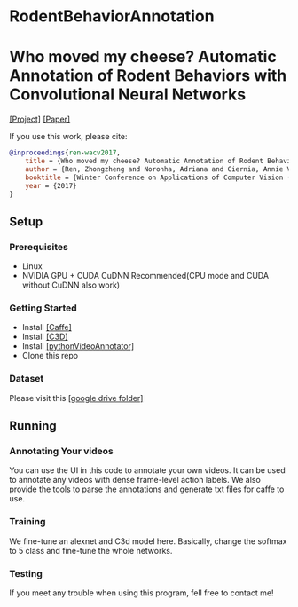 # RodentBehaviorAnnotation
# Who moved my cheese? Automatic Annotation of Rodent Behaviors with Convolutional Neural Networks 
[[Project]](https://jason718.github.io/project/wacv17/project.html)   [[Paper]](https://jason718.github.io/project/wacv17/files/wacv17.pdf)

If you use this work, please cite:
```bibtex
@inproceedings{ren-wacv2017,
    title = {Who moved my cheese? Automatic Annotation of Rodent Behaviors with Convolutional Neural Networks},
    author = {Ren, Zhongzheng and Noronha, Adriana and Ciernia, Annie Vogel and Lee, Yong Jae},
    booktitle = {Winter Conference on Applications of Computer Vision (WACV)},
    year = {2017}
}
```
## Setup

### Prerequisites
- Linux
- NVIDIA GPU + CUDA CuDNN Recommended(CPU mode and CUDA without CuDNN also work)

### Getting Started
- Install [[Caffe]](http://caffe.berkeleyvision.org/)
- Install [[C3D]](https://github.com/facebook/C3D)
- Install [[pythonVideoAnnotator]](pythonVideoAnnotator)
- Clone this repo

### Dataset
Please visit this [[google drive folder]](https://drive.google.com/drive/folders/0B6lmuyb_dWMtaTVMODJwTmVNcHc?usp=sharing)

## Running

### Annotating Your videos
You can use the UI in this code to annotate your own videos. It can be used to annotate any videos with dense frame-level action labels. We also provide the tools to parse the annotations and generate txt files for caffe to use.

### Training
We fine-tune an alexnet and C3d model here. Basically, change the softmax to 5 class and fine-tune the whole networks. 

### Testing



If you meet any trouble when using this program, fell free to contact me!

